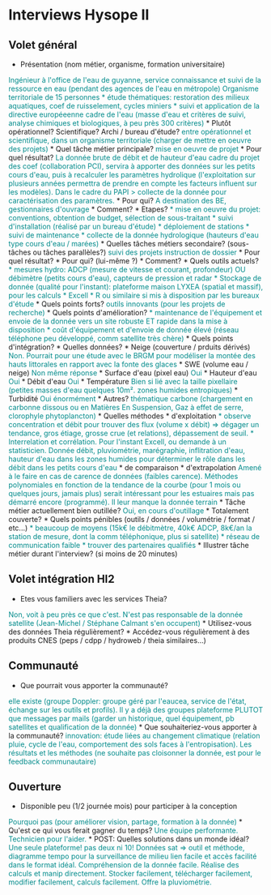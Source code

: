 # Interviews Hysope II

## Volet général

* Présentation (nom métier, organisme, formation universitaire)
<span class="user-answer">
Ingénieur à l'office de l'eau de guyanne, service connaissance et suivi de la ressource en eau (pendant des agences de l'eau en métropole)
Organisme territoriale de 15 personnes
* étude thématiques: restoration des milieux aquatiques, coef de ruisselement, cycles miniers
* suivi et application de la directive européeenne cadre de l'eau (masse d'eau et critères de suivi, analyse chimiques et biologiques, à peu près 300 critères)
</span>
  * Plutôt opérationnel? Scientifique? Archi / bureau d'étude?
<span class="user-answer">
entre opérationnel et scientifique, dans un organisme territoriale (charger de mettre en oeuvre des projets)
</span>
* Quel tâche métier principale? 
<span class="user-answer">
mise en oeuvre de projet

</span>
  * Pour quel résultat?
<span class="user-answer">
La donnée brute de débit et de hauteur d'eau
cadre du projet des coef (collaboration PCI), servira à apporter des données sur les petits cours d'eau, puis à recalculer les paramètres hydrolique (l'exploitation sur plusieurs années permettra de prendre en compte les facteurs influent sur les modèles). Dans le cadre du PAPI > collecte de la donnée pour caractérisation des paramètres.
</span>
  * Pour qui?
<span class="user-answer">
A destination des BE, gestionnaires d'ouvrage
</span>
  * Comment?
<span class="user-answer">
</span>
  * Etapes?
<span class="user-answer">
* mise en oeuvre du projet: conventions, obtention de budget, sélection de sous-traitant
* suivi d'installation (réalisé par un bureau d'étude)
* déploiement de stations
* suivi de maintenance
* collecte de la donnée hydrologique (hauteurs d'eau type cours d'eau / marées)
</span>
* Quelles tâches métiers secondaire? (sous-tâches ou tâches parallèles?)
<span class="user-answer">
suivi des projets
instruction de dossier
</span>
  * Pour quel résultat?
<span class="user-answer">

</span>
  * Pour qui? (lui-même ?)
<span class="user-answer">

</span>
  * Comment?
<span class="user-answer">

</span>
* Quels outils actuels?
<span class="user-answer">
* mesures hydro: ADCP (mesure de vitesse et courant, profondeur) OU débimètre (petits cours d'eau), capteurs de pression et radar
* Stockage de donnée (qualité pour l'instant): plateforme maison LYXEA (spatial et massif), pour les calculs
* Excell
* R ou similaire si mis à disposition par les bureaux d'étude
</span>
  * Quels points forts?
<span class="user-answer">
outils innovants (pour les projets de recherche)
</span>
  * Quels points d'amélioration?
<span class="user-answer">
* maintenance de l'équipement et envoie de la donnée vers un site robuste ET rapide dans la mise à disposition
* coût d'équipement et d'envoie de donnée élevé (réseau téléphone peu développé, comm satellite très chère)
</span>
  * Quels points d'intégration?
<span class="user-answer">

</span>
* Quelles données? 
<span class="user-answer">

</span>
  * Neige (couverture / prduits dérivés)
<span class="user-answer">
Non. Pourrait pour une étude avec le BRGM pour modéliser la montée des hauts littorales en rapport avec la fonte des glaces
</span>
  * SWE (volume eau / neige)
<span class="user-answer">
Non même réponse
</span>
  * Surface d'eau (pixel eau)
<span class="user-answer">
Oui
</span>
  * Hauteur d'eau
<span class="user-answer">
Oui
</span>
  * Débit d'eau
<span class="user-answer">
Oui
</span>
  * Température
<span class="user-answer">
Bien si lié avec la taille pixellaire (petites masses d'eau quelques 10m². zones humides entropiques)
</span>
  * Turbidité
<span class="user-answer">
Oui énormément
</span>
  * Autres?
<span class="user-answer">
thématique carbone (chargement en carbonne dissous ou en Matières En Suspension, Gaz à effet de serre, clorophyle phytoplancton)
</span>
* Quelles méthodes
  * d'exploitation
<span class="user-answer">
* observe concentration et débit pour trouver des flux (volume x débit) => dégager un tendance, gros étiage, grosse crue (et relations), dépassement de seuil.
* Interrelation et corrélation. Pour l'instant Excell, ou demande à un statisticien. Donnée débit, pluviométrie, marégraphie, inflitration d'eau, hauteur d'eau dans les zones humides pour déterminer le rôle dans les débit dans les petits cours d'eau
</span>
  * de comparaison
<span class="user-answer">

</span>
  * d'extrapolation
<span class="user-answer">
Amené à le faire en cas de carence de données (faibles carence). Méthodes polynomiales en fonction de la tendance de la courbe (pour 1 mois ou quelques jours, jamais plus)
serait intéressant pour les estuaires mais pas démarré encore (programmé). Il leur manque la donnée terrain
</span>
* Tâche métier actuellement bien outillée?
<span class="user-answer">
Oui, en cours d'outillage
</span>
  * Totalement couverte?
<span class="user-answer">

</span>
* Quels points pénibles (outils / données / volumétrie / format / etc...)
<span class="user-answer">
* beaucoup de moyens (15k€ le débitmètre, 40k€ ADCP, 8k€/an la station de mesure, dont la comm téléphonique, plus si satellite)
* réseau de communication faible
* trouver des partenaires qualifiés
</span>
* Illustrer tâche métier durant l'interview? (si moins de 20 minutes)
<span class="user-answer">

</span>

## Volet intégration HI2

* Etes vous familiers avec les services Theia?
<span class="user-answer">
Non, voit à peu près ce que c'est. N'est pas responsable de la donnée satellite (Jean-Michel / Stéphane Calmant s'en occupent)
</span>
* Utilisez-vous des données Theia régulièrement?
<span class="user-answer">
</span>
* Accédez-vous régulièrement à des produits CNES (peps / cdpp / hydroweb / theia similaires...)
<span class="user-answer">
</span>

## Communauté

* Que pourrait vous apporter la communauté?
<span class="user-answer">
elle existe (groupe Doppler: groupe géré par l'eaucea, service de l'état, échange sur les outils et profils). Il y a déjà des groupes
plateforme PLUTOT que messages par mails (garder un historique, quel équipement, pb satellites et qualification de la donnée)
</span>
* Que souhaiteriez-vous apporter à la communauté?
<span class="user-answer">
innovation: étude liées au changement climatique (relation pluie, cycle de l'eau, comportement des sols faces à l'entropisation). Les résultats et les méthodes (ne souhaite pas cloisonner la donnée, est pour le feedback communautaire)
</span>

## Ouverture

* Disponible peu (1/2 journée mois) pour participer à la conception
<span class="user-answer">
Pourquoi pas (pour améliorer vision, partage, formation à la donnée)
</span>
* Qu'est ce qui vous ferait gagner du temps?
<span class="user-answer">
Une équipe performante. Technicien pour l'aider.
</span>
* POST: Quelles solutions dans un monde idéal?
<span class="user-answer">
Une seule plateforme! pas deux ni 10! Données sat => outil et méthode, diagramme tempo pour la surveillance de milieu
lien facile et accès facilité dans le format idéal. Compréhension de la donnée facile. Réalise des calculs et manip directement. Stocker facilement, télécharger facilement, modifier facilement, calculs facilement. Offre la pluviométrie.
</span>

<style>
.user-answer {
  color: darkcyan;  
}
</style>
